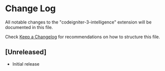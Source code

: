 # Change Log

All notable changes to the "codeigniter-3-intelligence" extension will be documented in this file.

Check [Keep a Changelog](http://keepachangelog.com/) for recommendations on how to structure this file.

## [Unreleased]

- Initial release